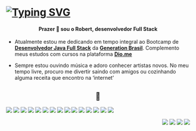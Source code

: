 # [![Typing SVG](https://readme-typing-svg.herokuapp.com?color=%231E90FF&center=true&vCenter=true&width=900&lines=Hello%2C+world...+%F0%9F%8C%8D)](https://git.io/typing-svg)

<h4 align="center">Prazer 🤝 sou o Robert, desenvolvedor Full Stack</h4>

- Atualmente estou me dedicando em tempo integral ao Bootcamp de  **[Desenvolvedor Java Full Stack](https://github.com/robertwtm/generation-brasil)** da **[Generation Brasil](https://www.linkedin.com/school/generationbrasil/)**. Complemento meus estudos com cursos na plataforma **[Dio.me](https://github.com/robertwtm/digital-innovation-one)**

- Sempre estou ouvindo música e adoro conhecer artistas novos. No meu tempo livre, procuro me divertir saindo com amigos ou cozinhando alguma receita que encontro na ‘internet’

<h2 align="center">💼</h2>

![](https://img.shields.io/badge/:-Java-informational?style=flat&logo=java&logoColor=white) ![](https://img.shields.io/badge/:-MySQL-informational?style=flat&logo=mysql&logoColor=white) ![](https://img.shields.io/badge/:-Postman-informational?style=flat&logo=postman&logoColor=white) ![](https://img.shields.io/badge/:-JUnit-informational?style=flat&logo=junit5&logoColor=white) ![](https://img.shields.io/badge/:-SpringBoot-informational?style=flat&logo=Spring&logoColor=white) ![](https://img.shields.io/badge/:-Heroku-informational?style=flat&logo=heroku&logoColor=white) ![](https://img.shields.io/badge/:-HTML-informational?style=flat&logo=HTML5&logoColor=white) ![](https://img.shields.io/badge/:-CSS-informational?style=flat&logo=CSS3&logoColor=white) ![](https://img.shields.io/badge/:-Bootstrap-informational?style=flat&logo=Bootstrap&logoColor=white) ![](https://img.shields.io/badge/:-Angular-informational?style=flat&logo=Angular&logoColor=white) ![](https://img.shields.io/badge/:-JavaScript-informational?style=flat&logo=Javascript&logoColor=white) ![](https://img.shields.io/badge/:-TypeScript-informational?style=flat&logo=Typescript&logoColor=white) ![](https://img.shields.io/badge/:-VScode-informational?style=flat&logo=VisualStudioCode&logoColor=white) ![](https://img.shields.io/badge/:-Eclipse-informational?style=flat&logo=eclipse&logoColor=white) ![](https://img.shields.io/badge/:-Git-informational?style=flat&logo=git&logoColor=white) 


<p align="right">
<a href="https://wa.me/5511913327788?text=Olá,%20vi%20seu%20GitHub!" target="_blank"> <img src="https://img.icons8.com/ios-filled/30/1E90FF/whatsapp.png"/></a>
<a href = "mailto:robertwtavares@gmail.com"><img src="https://img.icons8.com/ios-filled/30/1E90FF/apple-mail.png"/></a>
<a href = "https://www.linkedin.com/in/robertwtm/"><img src="https://img.icons8.com/ios-filled/30/1E90FF/linkedin.png"/></a>
<a href = "https://www.instagram.com/robertwtm/"><img src="https://img.icons8.com/external-kiranshastry-solid-kiranshastry/30/1E90FF/external-camera-photography-kiranshastry-solid-kiranshastry.png"/></a>
